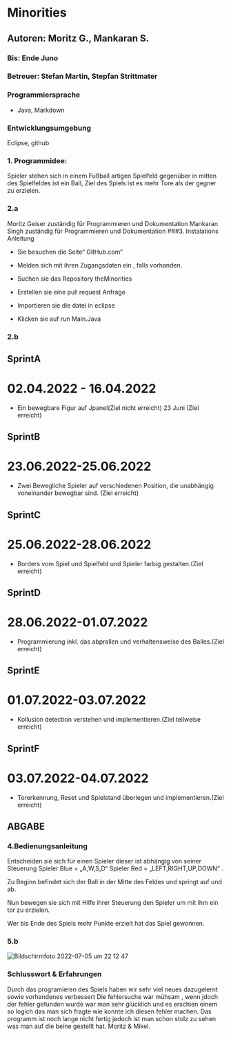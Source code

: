 # Minorities
## Autoren: Moritz G., Mankaran S. 
### Bis: Ende Juno
### Betreuer: Stefan Martin, Stepfan Strittmater
### Programmiersprache
- Java, Markdown
### Entwicklungsumgebung
Eclipse, github
### 1. Programmidee: 
Spieler stehen sich in einem Fußball artigen Spielfeld gegenüber in mitten des Spielfeldes ist ein Ball, Ziel des Spiels ist es mehr Tore als der gegner zu erzielen. 
### 2.a 
Moritz Geiser zuständig für Programmieren und Dokumentation
Mankaran Singh zuständig für Programmieren und Dokumentation
###3. Instalations Anleitung  
- Sie besuchen die Seite“ GitHub.com“  

- Melden sich mit ihren Zugangsdaten ein , falls vorhanden. 

- Suchen sie das Repository theMinorities  

- Erstellen sie eine pull request Anfrage   

- Importieren sie die datei in eclipse  

- Klicken sie auf run Main.Java  

### 2.b
## SprintA
# 02.04.2022 - 16.04.2022
- Ein bewegbare Figur auf Jpanel(Ziel nicht erreicht)
23 Juni (Ziel erreicht)
## SprintB
# 23.06.2022-25.06.2022
- Zwei Bewegliche Spieler auf verschiedenen Position, die unabhängig voneinander bewegbar sind. (Ziel erreicht)
## SprintC
# 25.06.2022-28.06.2022
- Borders vom Spiel und Spielfeld und Spieler farbig gestalten.(Ziel erreicht)
## SprintD
# 28.06.2022-01.07.2022
- Programmierung inkl. das abprallen und verhaltensweise des Balles.(Ziel erreicht)
## SprintE 
# 01.07.2022-03.07.2022
- Kollusion detection verstehen und implementieren.(Ziel teilweise erreicht)
## SprintF
# 03.07.2022-04.07.2022
- Torerkennung, Reset und Spielstand überlegen und implementieren.(Ziel erreicht)
## ABGABE
### 4.Bedienungsanleitung  
Entscheiden sie sich für einen Spieler dieser ist abhängig von seiner Steuerung Spieler Blue = „A,W,S,D“ Spieler Red = „LEFT,RIGHT,UP,DOWN“ .

Zu Beginn befindet sich der Ball in der Mitte des Feldes und springt auf und ab.

Nun bewegen sie sich mit Hilfe ihrer Steuerung den Spieler um mit ihm ein tor zu erzielen. 

Wer bis Ende des Spiels mehr Punkte erzielt hat das Spiel gewonnen.

### 5.b 
![Bildschirmfoto 2022-07-05 um 22 12 47](https://user-images.githubusercontent.com/79520837/177408900-cd289525-3df5-405a-8e9a-93eb67d9eb58.png)



### Schlusswort & Erfahrungen
Durch das programieren des Spiels haben wir sehr viel neues dazugelernt sowie vorhandenes verbessert
Die fehlersuche war mühsam , wenn jdoch der fehler gefunden wurde war man sehr glücklich und es erschien einem so logich das man sich fragte wie konnte ich diesen fehler machen.
Das programm ist noch lange nicht fertig jedoch ist man schon stolz zu sehen was man auf die beine gestellt hat.
Moritz & Mikel.
